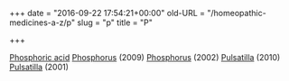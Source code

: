 +++
date = "2016-09-22 17:54:21+00:00"
old-URL = "/homeopathic-medicines-a-z/p"
slug = "p"
title = "P"

+++

[Phosphoric acid](/how-we-can-help-you/medicine-a-z/phosphoric-acid/)
[Phosphorus](/how-we-can-help-you/medicine-a-z/phosphorus-the-element-of-lucifer/) (2009)
[Phosphorus](/how-we-can-help-you/medicine-a-z/phosphorus/) (2002)
[Pulsatilla](/how-we-can-help-you/medicine-a-z/a-closer-look-at-pulsatilla/) (2010)
[Pulsatilla](/how-we-can-help-you/medicine-a-z/pulsatilla/) (2001)
